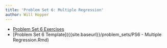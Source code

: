 ```yaml
---
title: 'Problem Set 6: Multiple Regression'
author: Will Hopper
---
```


* [Problem Set 6 Exercises]({{site.baseurl}}/problem_sets/PS6-Multiple-Regression.html) 
* [Problem Set 6 Template]({{site.baseurl}}/problem_sets/PS6 - Multiple Regression.Rmd) 
